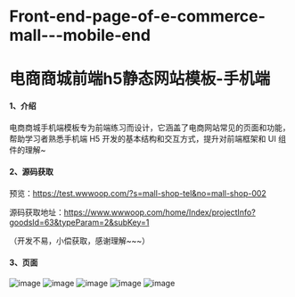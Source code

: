 # Front-end-page-of-e-commerce-mall---mobile-end
# 电商商城前端h5静态网站模板-手机端

#### 1、介绍

电商商城手机端模板专为前端练习而设计，它涵盖了电商网站常见的页面和功能，帮助学习者熟悉手机端 H5 开发的基本结构和交互方式，提升对前端框架和 UI 组件的理解~

#### 2、源码获取

预览：https://test.wwwoop.com/?s=mall-shop-tel&no=mall-shop-002

源码获取地址：https://www.wwwoop.com/home/Index/projectInfo?goodsId=63&typeParam=2&subKey=1

（开发不易，小偿获取，感谢理解~~~）


#### 3、页面
![image](https://github.com/user-attachments/assets/842ae355-694d-48c4-b37f-437f9fbcd4a0)
![image](https://github.com/user-attachments/assets/58e4c6fb-34a5-4127-a9e8-3268e2c3eea9)
![image](https://github.com/user-attachments/assets/f4beb98e-f8e7-44e2-852b-0f8ab3eeaa3a)
![image](https://github.com/user-attachments/assets/6fdaa51f-d999-4e5c-ba77-ed18aa375987)
![image](https://github.com/user-attachments/assets/539fd76f-8202-4d5b-b7fb-4d1119c7d595)
